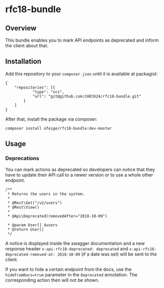 # rfc18-bundle

## Overview
This bundle enables you to mark API endpoints as deprecated and inform the client about that.

## Installation
Add this repository to your `composer.json` until it is available at packagist:
```
{
    "repositories": [{
            "type": "vcs",
            "url": "git@github.com:CHECK24/rfc18-bundle.git"
        }
    ]
}
```

After that, install the package via composer:
```
composer install ofeige/rfc18-bundle:dev-master
```

## Usage
### Deprecations
You can mark actions as deprecated so developers can notice that they have to update their API call to a newer version or to use a whole other endpoint.
```
/**
 * Returns the users in the system.
 *
 * @Rest\Get("/v2/users")
 * @Rest\View()
 *
 * @Api\Deprecated(removedAfter="2018-10-09")
 
 * @param User[] $users
 * @return User[]
 */
 ```
 A notice is displayed inside the swagger documentation and a new response header `x-api-rfc18-deprecated: deprecated` and `x-api-rfc18-deprecated-removed-at: 2018-10-09` (if a date was set) will be sent to the client.

If you want to hide a certain endpoint from the docs, use the `hideFromDocs=true` parameter in the `Deprecated` annotation. The corresponding action then will not be shown.